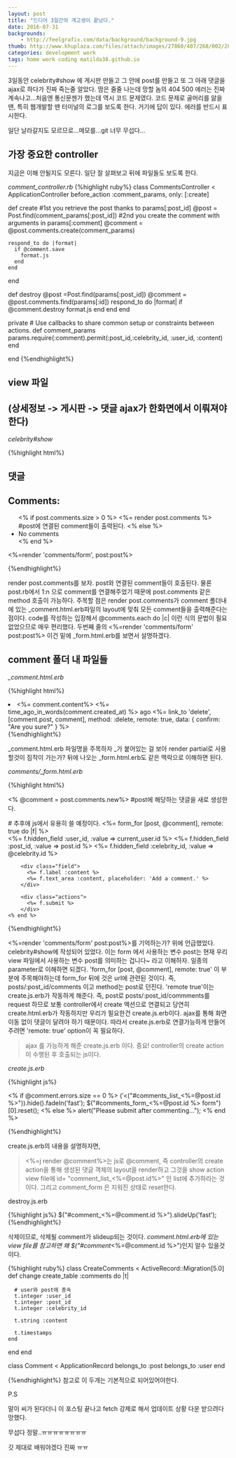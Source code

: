 ```yaml
---
layout: post
title: "드디어 3일간의 개고생이 끝났다."
date: 2016-07-31
backgrounds:
    - http://feelgrafix.com/data/background/background-9.jpg
thumb: http://www.khuplaza.com/files/attach/images/27860/407/268/002/202-4700.jpg
categories: development work
tags: home work coding matilda38.github.io
---
```


3일동안 celebrity#show 에 게시판 만들고 그 안에 post를 만들고 또 그 아래 댓글을 ajax로 하다가 진짜 죽는줄 알았다. 땀은 줄줄 나는데 망할 놈의 404 500 에러는 진짜 계속나고...처음엔 통신문젠가 했는데 역시 코드 문제였다. 코드 문제로 골머리를 앓을땐, 특히 웹개발할 땐 터미널의 로그를 보도록 한다. 거기에 답이 있다. 에러를 반드시 표시한다.

일단 날라갈지도 모르므로...메모를...git 너무 무섭다...

## 가장 중요한 controller

지금은 이해 안될지도 모른다. 일단 잘 살펴보고 뒤에 파일들도 보도록 한다.

*comment_controller.rb*
{%highlight ruby%}
class CommentsController < ApplicationController
  before_action :comment_params, only: [:create]


  def create
    #1st you retrieve the post thanks to params[:post_id]
    @post = Post.find(comment_params[:post_id])
    #2nd you create the comment with arguments in params[:comment]
    @comment = @post.comments.create(comment_params)

    respond_to do |format|
      if @comment.save
        format.js
      end
    end
  end


  def destroy
    @post =Post.find(params[:post_id])
    @comment = @post.comments.find(params[:id])
      respond_to do |format|
        if @comment.destroy
        format.js
        end
      end
  end

  private
    # Use callbacks to share common setup or constraints between actions.
    def comment_params
      params.require(:comment).permit(:post_id,:celebrity_id, :user_id, :content)
    end

end
{%endhighlight%}

## view 파일

## (상세정보 -> 게시판 -> 댓글 ajax가 한화면에서 이뤄져야 한다)

*celebrity#show*

{%highlight html%}
<h2>댓글</h2>
    <div class="comments">
     <div class="comment_header">
        <h2>Comments:</h2>
     </div>
      <div class="comments_list">
       <ul id="comments_list_<%=post.id%>">
        <% if post.comments.size > 0 %>
         <%= render post.comments %> #post에 연결된 comment들이 출력된다.
        <% else %>
         <li>
         No comments
         </li>
        <% end %>
       </ul>
     </div>
    <%=render 'comments/form', post:post%>
    </div>

{%endhighlight%}

render post.comments를 보자. post와 연결된 comment들이 호출된다. 물론 post.rb에서 1:n 으로 comment를 연결해주었기 때문에 post.comments 같은 method 호출이 가능하다. 주목할 점은 render post.comments가 comment 폴더내에 있는 _comment.html.erb파일의 layout에 맞춰 모든 comment들을 출력해준다는 점이다. code를 작성하는 입장해서 @comments.each do |c| 이런 식의 문법이 필요없었으므로 매우 편리했다.
두번째 줄의 <%=render 'comments/form' post:post%> 이건 밑에 _form.html.erb를 보면서 설명하겠다.

## comment 폴더 내 파일들

*_comment.html.erb*

{%highlight html%}

<li id="comment_<%=comment.id %>">
  <%= comment.content%>
  <%= time_ago_in_words(comment.created_at) %> ago
  <%= link_to 'delete', [comment.post, comment], method: :delete, remote: true, data: { confirm: "Are you sure?" } %>
</li>
{%endhighlight%}

_comment.html.erb 파일명을 주목하자 _가 붙어있는 걸 보아 render partial로 사용할것이 짐작이 가는가? 뒤에 나오는 _form.html.erb도 같은 맥락으로 이해하면 된다.

*comments/_form.html.erb*

{%highlight html%}

<% @comment = post.comments.new%> #post에 해당하는 댓글을 새로 생성한다.
<!--댓글 form-->
<div class='comments_form'>
  <div id="comments_form_<%=post.id%>"> # 추후에 js에서 유용히 쓸 예정이다.
    <%= form_for [post, @comment], remote: true do |f| %>
        <div class="field">
          <%= f.hidden_field :user_id, :value => current_user.id %>
          <%= f.hidden_field :post_id, :value => post.id %>
          <%= f.hidden_field :celebrity_id, :value => @celebrity.id %>
        </div>

        <div class="field">
          <%= f.label :content %>
          <%= f.text_area :content, placeholder: 'Add a comment.' %>
        </div>

        <div class="actions">
          <%= f.submit %>
        </div>
    <% end %>
  </div>
</div>
{%endhighlight%}

<%=render 'comments/form' post:post%>를 기억하는가? 위에 언급했었다. celebrity#show에 작성되어 있었다. 이는 form 에서 사용하는 변수 post는 현재 우리 view 파일에서 사용하는 변수 post를 의미하는 겁니다~ 라고 이해하자. 일종의 parameter로 이해하면 되겠다.
'form_for [post, @comment], remote: true' 이 부분에 주목해야하는데 form_for 뒤에 것은 url에 관련된 것이다. 즉, posts/:post_id/comments 이고 method는 post로 던진다.
'remote true'이는 create.js.erb가 작동하게 해준다. 즉, post로 posts/:post_id/commments를 request 하므로 보통 controller에서 create 액션으로 연결되고 당연히 create.html.erb가 작동하지만 우리가 필요한건 create.js.erb이다. ajax를 통해 화면 이동 없이 댓글이 달려야 하기 때문이다. 따라서 create.js.erb로 연결가능하게 만들어 주려면
'remote: true' option이 꼭 필요하다.


>ajax 를 가능하게 해준 create.js.erb 이다. 중요! controller의 create action이 수행된 후 호출되는 js이다.

*create.js.erb*

{%highlight js%}

<% if @comment.errors.size == 0 %>
$('<%=j render @comment %>').appendTo($("#comments_list_<%=@post.id %>")).hide().fadeIn('fast');
$("#comments_form_<%=@post.id %> form")[0].reset();
<% else %>
alert("Please submit after commenting...");
<% end %>

{%endhighlight%}

create.js.erb의 내용을 설명하자면,
><%=j render @comment%>는 js로 @comment, 즉 controller의 create action을 통해 생성된 댓글 객체의 layout을 render하고 그것을 show action view file에 id= "comment_list_<%=@post.id%>" 인 list에 추가하라는 것이다.
그리고 comment_form 은 지워진 상태로 reset한다.

destroy.js.erb

{%highlight js%}
$("#comment_<%=@comment.id %>").slideUp('fast');
{%endhighlight%}

삭제이므로, 삭제될 comment가 slideup되는 것이다. _comment.html.erb에 있는 view file를 참고하면 왜 $("#comment_<%=@comment.id %>")인지 알수 있을것이다.

{%highlight ruby%}
class CreateComments < ActiveRecord::Migration[5.0]
  def change
    create_table :comments do |t|

      # user와 post에 종속
      t.integer :user_id
      t.integer :post_id
      t.integer :celebrity_id

      t.string :content

      t.timestamps
    end
  end
end

class Comment < ApplicationRecord
  belongs_to :post
  belongs_to :user
end

{%endhighlight%}
참고로 이 두개는 기본적으로 되어있어야한다.




P.S

말이 씨가 된다더니 이 포스팅 끝나고 fetch 강제로 해서 업데이트 상황 다운 받으려다 망했다.

무섭다 정말..ㅠㅠㅠㅠㅠㅠㅠㅠ

깃 제대로 배워야겠다 진짜 ㅠㅠ